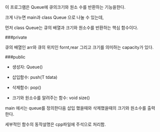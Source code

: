 이 프로그램은 Queue에 큐의크기와 원소 수를 반환하는 기능을한다.

크게 나누면 main과 class Queue 으로 나눌 수 있는데, 

먼저 class Queue는 큐의 배열과 크기와 원소수를 반환하는 핵심 함수이다.

###private 

큐의 배열인 arr와 큐의 위치인 fornt,rear 그리고 크기를 의미하는 capacity가 있다.

###public

* 생성자: Queue()

* 삽입함수: push(T tdata)

* 삭제함수: pop()

* 크기와 원소수를 알려주는 함수: void size()

main 에서는 queue를 정의한다음 삽입 했을때와 삭제했을때의 크기와 원소수를 출력한다.

세부적인 함수의 동작설명은 cpp파일에 주석으로 처리함.
